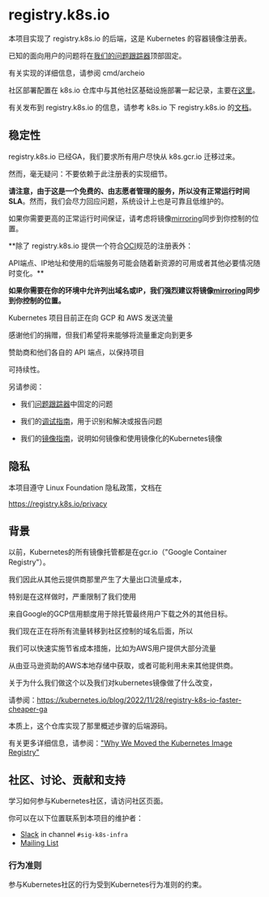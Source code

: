 # registry.k8s.io

本项目实现了 registry.k8s.io 的后端，这是 Kubernetes 的容器镜像注册表。

已知的面向用户的问题将在[我们的问题跟踪器][issues]顶部固定。

有关实现的详细信息，请参阅 cmd/archeio

社区部署配置在 k8s.io 仓库中与其他社区基础设施部署一起记录，主要在[这里][infra-configs]。

有关发布到 registry.k8s.io 的信息，请参考 k8s.io 下 registry.k8s.io 的[文档][publishing]。

## 稳定性

registry.k8s.io 已经GA，我们要求所有用户尽快从 k8s.gcr.io 迁移过来。

然而，毫无疑问：不要依赖于此注册表的实现细节。

**请注意，由于这是一个免费的、由志愿者管理的服务，所以没有正常运行时间SLA**。然而，我们会尽力回应问题，系统设计上也是可靠且低维护的。

如果你需要更高的正常运行时间保证，请考虑将镜像[mirroring]同步到你控制的位置。

**除了 registry.k8s.io 提供一个符合[OCI][distribution-spec]规范的注册表外：

API端点、IP地址和使用的后端服务可能会随着新资源的可用或者其他必要情况随时变化。**

**如果你需要在你的环境中允许列出域名或IP，我们强烈建议将镜像[mirroring]同步到你控制的位置。**

Kubernetes 项目目前正在向 GCP 和 AWS 发送流量

感谢他们的捐赠，但我们希望将来能够将流量重定向到更多

赞助商和他们各自的 API 端点，以保持项目

可持续性。

另请参阅：

- 我们[问题跟踪器][issues]中固定的问题

- 我们的[调试指南][debugging]，用于识别和解决或报告问题

- 我们的[镜像指南][mirroring]，说明如何镜像和使用镜像化的Kubernetes镜像

## 隐私

本项目遵守 Linux Foundation 隐私政策，文档在

https://registry.k8s.io/privacy

## 背景

以前，Kubernetes的所有镜像托管都是在gcr.io（"Google Container Registry"）。

我们因此从其他云提供商那里产生了大量出口流量成本，

特别是在这样做时，严重限制了我们使用

来自Google的GCP信用额度用于除托管最终用户下载之外的其他目标。

我们现在正在将所有流量转移到社区控制的域名后面，所以

我们可以快速实施节省成本措施，比如为AWS用户提供大部分流量

从由亚马逊资助的AWS本地存储中获取，或者可能利用未来其他提供商。

关于为什么我们做这个以及我们对kubernetes镜像做了什么改变，

请参阅：https://kubernetes.io/blog/2022/11/28/registry-k8s-io-faster-cheaper-ga

本质上，这个仓库实现了那里概述步骤的后端源码。

有关更多详细信息，请参阅：["Why We Moved the Kubernetes Image Registry"](https://www.youtube.com/watch?v=9CdzisDQkjE)

## 社区、讨论、贡献和支持

学习如何参与Kubernetes社区，请访问社区页面。

你可以在以下位置联系到本项目的维护者：

- [Slack](http://slack.k8s.io/) in channel `#sig-k8s-infra`
- [Mailing List](https://groups.google.com/forum/#!forum/kubernetes-sig-k8s-infra)

### 行为准则

参与Kubernetes社区的行为受到Kubernetes行为准则的约束。

[owners]: https://git.k8s.io/community/contributors/guide/owners.md
[Creative Commons 4.0]: https://git.k8s.io/website/LICENSE
[distribution-spec]: https://github.com/opencontainers/distribution-spec
[publishing]: https://git.k8s.io/k8s.io/registry.k8s.io#managing-kubernetes-container-registries
[infra-configs]: https://github.com/kubernetes/k8s.io/tree/main/infra/gcp/terraform
[mirroring]: ./docs/mirroring/README.md
[debugging]: ./docs/debugging.md
[issues]: https://github.com/kubernetes/registry.k8s.io/issues
